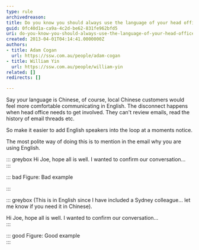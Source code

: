 ```yaml
---
type: rule
archivedreason: 
title: Do you know you should always use the language of your head office? (usually English)
guid: 0fc40d1a-ca9a-4c2d-be62-831fe962bfd5
uri: do-you-know-you-should-always-use-the-language-of-your-head-office-usually-english
created: 2013-04-01T04:14:41.0000000Z
authors:
- title: Adam Cogan
  url: https://ssw.com.au/people/adam-cogan
- title: William Yin
  url: https://ssw.com.au/people/william-yin
related: []
redirects: []

---
```


Say your language is Chinese, of course, local Chinese customers would feel more comfortable communicating in English. The disconnect happens when head office needs to get involved. They can't review emails, read the history of email threads etc.

<!--endintro-->

So make it easier to add English speakers into the loop at a moments notice.

The most polite way of doing this is to mention in the email why you are using English.


::: greybox
Hi Joe, hope all is well. I wanted to confirm our conversation...  
:::


::: bad
Figure: Bad example 

:::


::: greybox
(This is in English since I have included a Sydney colleague... let me know if you need it in Chinese).

Hi Joe, hope all is well. I wanted to confirm our conversation...  
:::


::: good
Figure: Good example  
:::
